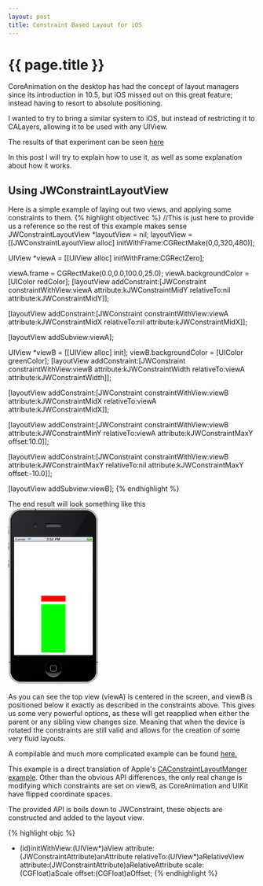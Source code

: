 ```yaml
---
layout: post
title: Constraint Based Layout for iOS
---
```


# {{ page.title }}

CoreAnimation on the desktop has had the concept of layout managers since its introduction in 10.5, but iOS missed out on this great feature; instead having to resort to absolute positioning. 

I wanted to try to bring a similar system to iOS, but instead of restricting it to CALayers, allowing it to be used with any UIView.

The results of that experiment can be seen [here](https://github.com/jweinberg/JWLayoutViews/)

In this post I will try to explain how to use it, as well as some explanation about how it works.

## Using JWConstraintLayoutView

Here is a simple example of laying out two views, and applying some constraints to them.
{% highlight objectivec %}
//This is just here to provide us a reference so the rest of this example makes sense
JWConstraintLayoutView *layoutView = nil;
layoutView = [[JWConstraintLayoutView alloc] initWithFrame:CGRectMake(0,0,320,480)];

UIView *viewA = [[UIView alloc] initWithFrame:CGRectZero];

viewA.frame = CGRectMake(0.0,0.0,100.0,25.0);
viewA.backgroundColor = [UIColor redColor];
[layoutView addConstraint:[JWConstraint constraintWithView:viewA
                                                 attribute:kJWConstraintMidY
                                                relativeTo:nil
                                                 attribute:kJWConstraintMidY]];

[layoutView addConstraint:[JWConstraint constraintWithView:viewA
                                                 attribute:kJWConstraintMidX
                                                relativeTo:nil
                                                 attribute:kJWConstraintMidX]];

[layoutView addSubview:viewA];

UIView *viewB = [[UIView alloc] init];
viewB.backgroundColor = [UIColor greenColor];
[layoutView addConstraint:[JWConstraint constraintWithView:viewB
                                                 attribute:kJWConstraintWidth
                                                relativeTo:viewA
                                                 attribute:kJWConstraintWidth]];

[layoutView addConstraint:[JWConstraint constraintWithView:viewB
                                                 attribute:kJWConstraintMidX
                                                relativeTo:viewA
                                                 attribute:kJWConstraintMidX]];


[layoutView addConstraint:[JWConstraint constraintWithView:viewB
                                                 attribute:kJWConstraintMinY
                                                relativeTo:viewA
                                                 attribute:kJWConstraintMaxY
                                                    offset:10.0]];

[layoutView addConstraint:[JWConstraint constraintWithView:viewB
                                                 attribute:kJWConstraintMaxY
                                                relativeTo:nil
                                                 attribute:kJWConstraintMaxY
                                                    offset:-10.0]];

[layoutView addSubview:viewB];
{% endhighlight %}

The end result will look something like this   
![Constraints](/images/constraints-1.png "Constraints")

As you can see the top view (viewA) is centered in the screen, and viewB is positioned below it exactly as described in the constraints above. This gives us some very powerful options, as these will get reapplied when either the parent or any sibling view changes size. Meaning that when the device is rotated the constraints are still valid and allows for the creation of some very fluid layouts.

A compilable and much more complicated example can be found [here.](https://github.com/jweinberg/JWLayoutViews/blob/master/Classes/ConstraintLayoutTestViewController.m)

This example is a direct translation of Apple's [CAConstraintLayoutManger example](http://developer.apple.com/library/mac/documentation/Cocoa/Conceptual/CoreAnimation_guide/Articles/Layout.html#//apple_ref/doc/uid/TP40006084-SW5). Other than the obvious API differences, the only real change is modifying which constraints are set on viewB, as CoreAnimation and UIKit have flipped coordinate spaces.

The provided API is boils down to JWConstraint, these objects are constructed and added to the layout view.

{% highlight objc %}
- (id)initWithView:(UIView*)aView
         attribute:(JWConstraintAttribute)anAttribute 
        relativeTo:(UIView*)aRelativeView 
         attribute:(JWConstraintAttribute)aRelativeAttribute 
             scale:(CGFloat)aScale 
            offset:(CGFloat)aOffset;
{% endhighlight %}


